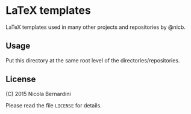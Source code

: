 # LaTeX templates

LaTeX templates used  in many other projects and repositories by @nicb.

## Usage

Put this directory at the same root level of the directories/repositories.

## License

(C) 2015 Nicola Bernardini

Please read the file `LICENSE` for details.
